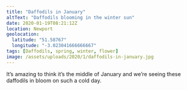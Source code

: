 ```yaml
---
title: "Daffodils in January"
altText: "Daffodils blooming in the winter sun"
date: 2020-01-19T08:21:12Z
location: Newport
geolocation: 
  latitude: "51.58767"
  longitude: "-3.023041666666667"
tags: [Daffodils, spring, winter, flower]
image: /assets/uploads/2020/1/daffodils-in-january.jpg
---
```

It’s amazing to think it’s the middle of January and we’re seeing these daffodils in bloom on such a cold day. 